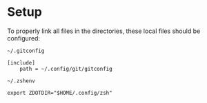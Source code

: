 # Setup

To properly link all files in the directories, these local files should be configured:

`~/.gitconfig`

```shell
[include]
	path = ~/.config/git/gitconfig
```

`~/.zshenv`

```shell
export ZDOTDIR="$HOME/.config/zsh"
```
